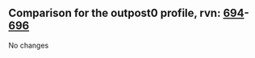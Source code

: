 ## Comparison for the outpost0 profile, rvn: [694](https://github.com/PRO100KatYT/FortniteProfileRevisions/tree/main/profiles/outpost0/694%20outpost0.json)-[696](https://github.com/PRO100KatYT/FortniteProfileRevisions/tree/main/profiles/outpost0/696%20outpost0.json)

No changes
